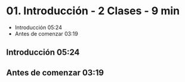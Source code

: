 # 01. Introducción - 2 Clases - 9 min

* Introducción 05:24
* Antes de comenzar 03:19

## Introducción 05:24

## Antes de comenzar 03:19
